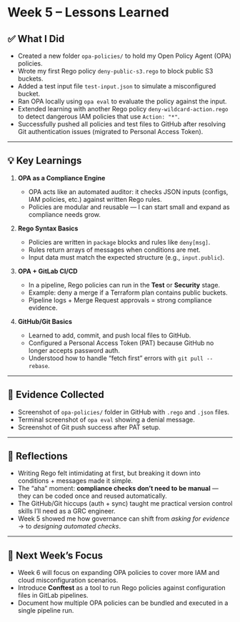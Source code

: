 # Week 5 – Lessons Learned

## ✅ What I Did
- Created a new folder `opa-policies/` to hold my Open Policy Agent (OPA) policies.  
- Wrote my first Rego policy `deny-public-s3.rego` to block public S3 buckets.  
- Added a test input file `test-input.json` to simulate a misconfigured bucket.  
- Ran OPA locally using `opa eval` to evaluate the policy against the input.  
- Extended learning with another Rego policy `deny-wildcard-action.rego` to detect dangerous IAM policies that use `Action: "*"`.  
- Successfully pushed all policies and test files to GitHub after resolving Git authentication issues (migrated to Personal Access Token).  

---

## 💡 Key Learnings
1. **OPA as a Compliance Engine**  
   - OPA acts like an automated auditor: it checks JSON inputs (configs, IAM policies, etc.) against written Rego rules.  
   - Policies are modular and reusable — I can start small and expand as compliance needs grow.  

2. **Rego Syntax Basics**  
   - Policies are written in `package` blocks and rules like `deny[msg]`.  
   - Rules return arrays of messages when conditions are met.  
   - Input data must match the expected structure (e.g., `input.public`).  

3. **OPA + GitLab CI/CD**  
   - In a pipeline, Rego policies can run in the **Test** or **Security** stage.  
   - Example: deny a merge if a Terraform plan contains public buckets.  
   - Pipeline logs + Merge Request approvals = strong compliance evidence.  

4. **GitHub/Git Basics**  
   - Learned to add, commit, and push local files to GitHub.  
   - Configured a Personal Access Token (PAT) because GitHub no longer accepts password auth.  
   - Understood how to handle “fetch first” errors with `git pull --rebase`.  

---

## 📸 Evidence Collected
- Screenshot of `opa-policies/` folder in GitHub with `.rego` and `.json` files.  
- Terminal screenshot of `opa eval` showing a denial message.  
- Screenshot of Git push success after PAT setup.  

---

## 🤔 Reflections
- Writing Rego felt intimidating at first, but breaking it down into conditions + messages made it simple.  
- The “aha” moment: **compliance checks don’t need to be manual** — they can be coded once and reused automatically.  
- The GitHub/Git hiccups (auth + sync) taught me practical version control skills I’ll need as a GRC engineer.  
- Week 5 showed me how governance can shift from *asking for evidence* → to *designing automated checks*.  

---

## 🎯 Next Week’s Focus
- Week 6 will focus on expanding OPA policies to cover more IAM and cloud misconfiguration scenarios.  
- Introduce **Conftest** as a tool to run Rego policies against configuration files in GitLab pipelines.  
- Document how multiple OPA policies can be bundled and executed in a single pipeline run.  
